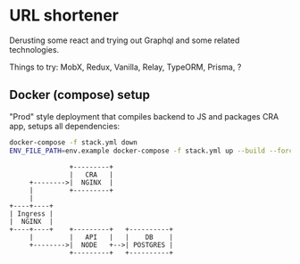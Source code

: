# URL shortener

Derusting some react and trying out Graphql and some related technologies.

Things to try: MobX, Redux, Vanilla, Relay, TypeORM, Prisma, ?

## Docker (compose) setup

"Prod" style deployment that compiles backend to JS and packages CRA app, setups all dependencies:

```sh
docker-compose -f stack.yml down
ENV_FILE_PATH=env.example docker-compose -f stack.yml up --build --force-recreate -d
```

```
               +---------+
               |   CRA   |
     +-------->|  NGINX  |
     |         +---------+
     |
+----+----+
| Ingress |
|  NGINX  |
+----+----+    +---------+   +----------+
     |         |   API   |   |    DB    |
     +-------->|  NODE   +-->| POSTGRES |
               +---------+   +----------+
```

##

